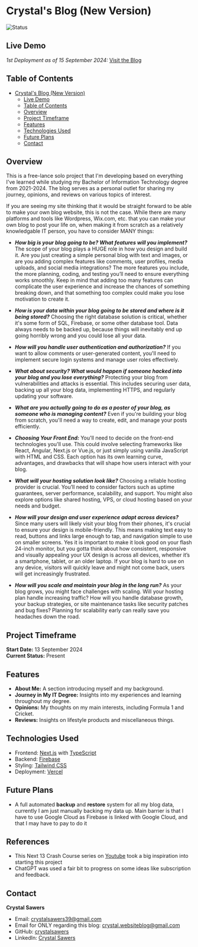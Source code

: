# Crystal's Blog (New Version)

![Status](https://img.shields.io/badge/status-active-brightgreen.svg)

## Live Demo

_1st Deployment as of 15 September 2024:_ [Visit the Blog](https://crystal-websiteblog.vercel.app/)

## Table of Contents

- [Crystal's Blog (New Version)](#crystals-blog-new-version)
  - [Live Demo](#live-demo)
  - [Table of Contents](#table-of-contents)
  - [Overview](#overview)
  - [Project Timeframe](#project-timeframe)
  - [Features](#features)
  - [Technologies Used](#technologies-used)
  - [Future Plans](#future-plans)
  - [Contact](#contact)

## Overview

This is a free-lance solo project that I'm developing based on everything I've learned while studying my Bachelor of Information Technology degree from 2021-2024. The blog serves as a personal outlet for sharing my journey, opinions, and reviews on various topics of interest.

If you are seeing my site thinking that it would be straight forward to be able to make your own blog website, this is not the case. While there are many platforms and tools like Wordpress, Wix.com, etc. that you can make your own blog to post your life on, when making it from scratch as a relatively knowledgable IT person, you have to consider MANY things:

- _**How big is your blog going to be? What features will you implement?**_ The scope of your blog plays a HUGE role in how you design and build it. Are you just creating a simple personal blog with text and images, or are you adding complex features like comments, user profiles, media uploads, and social media integrations? The more features you include, the more planning, coding, and testing you’ll need to ensure everything works smoothly. Keep in mind that adding too many features can complicate the user experience and increase the chances of something breaking down, and that something too complex could make you lose motivation to create it.
- _**How is your data within your blog going to be stored and where is it being stored?**_ Choosing the right database solution is critical, whether it's some form of SQL, Firebase, or some other database tool. Data always needs to be backed up, because things will inevitably end up going horribly wrong and you could lose all your data.

- _**How will you handle user authentication and authorization?**_ If you want to allow comments or user-generated content, you'll need to implement secure login systems and manage user roles effectively.

- _**What about security? What would happen if someone hacked into your blog and you lose everything?**_ Protecting your blog from vulnerabilities and attacks is essential. This includes securing user data, backing up all your blog data, implementing HTTPS, and regularly updating your software.
- _**What are you actually going to do as a poster of your blog, as someone who is managing content?**_ Even if you're building your blog from scratch, you'll need a way to create, edit, and manage your posts efficiently.
- _**Choosing Your Front End:**_ You'll need to decide on the front-end technologies you'll use. This could involve selecting frameworks like React, Angular, Next.js or Vue.js, or just simply using vanilla JavaScript with HTML and CSS. Each option has its own learning curve, advantages, and drawbacks that will shape how users interact with your blog.
- _**What will your hosting solution look like?**_ Choosing a reliable hosting provider is crucial. You’ll need to consider factors such as uptime guarantees, server performance, scalability, and support. You might also explore options like shared hosting, VPS, or cloud hosting based on your needs and budget.
- _**How will your design and user experience adapt across devices?**_ Since many users will likely visit your blog from their phones, it's crucial to ensure your design is mobile-friendly. This means making text easy to read, buttons and links large enough to tap, and navigation simple to use on smaller screens. Yes it is important to make it look good on your flash 24-inch monitor, but you gotta think about how consistent, responsive and visually appealing your UX design is across all devices, whether it’s a smartphone, tablet, or an older laptop. If your blog is hard to use on any device, visitors will quickly leave and might not come back, users will get increasingly frustrated.

- _**How will you scale and maintain your blog in the long run?**_ As your blog grows, you might face challenges with scaling. Will your hosting plan handle increasing traffic? How will you handle database growth, your backup strategies, or site maintenance tasks like security patches and bug fixes? Planning for scalability early can really save you headaches down the road.

## Project Timeframe

**Start Date:** 13 September 2024  
**Current Status:** Present

## Features

- **About Me:** A section introducing myself and my background.
- **Journey in My IT Degree:** Insights into my experiences and learning throughout my degree.
- **Opinions:** My thoughts on my main interests, including Formula 1 and Cricket.
- **Reviews:** Insights on lifestyle products and miscellaneous things.

## Technologies Used

- Frontend: [Next.js](https://nextjs.org/) with [TypeScript](https://www.typescriptlang.org/)
- Backend: [Firebase](https://firebase.google.com/)
- Styling: [Tailwind CSS](https://tailwindcss.com/)
- Deployment: [Vercel](https://vercel.com/)

## Future Plans

- A full automated **backup** and **restore** system for all my blog data, currently I am just manually backing my data up. Main barrier is that I have to use Google Cloud as Firebase is linked with Google Cloud, and that I may have to pay to do it

## References

- This Next 13 Crash Course series on [Youtube](https://www.youtube.com/playlist?list=PL4cUxeGkcC9jZIVqmy_QhfQdi6mzQvJnT) took a big inspiration into starting this project
- ChatGPT was used a fair bit to progress on some ideas like subscription and feedback. 




## Contact

**Crystal Sawers**

- Email: [crystalsawers39@gmail.com](mailto:crystalsawers39@gmail.com)
- Email for ONLY regarding this blog: [crystal.websiteblog@gmail.com](mailto:crystal.websiteblog@gmail.com)
- GitHub: [crystalsawers](https://github.com/crystalsawers)
- LinkedIn: [Crystal Sawers](https://www.linkedin.com/in/crystal-sawers-33b643259/)

